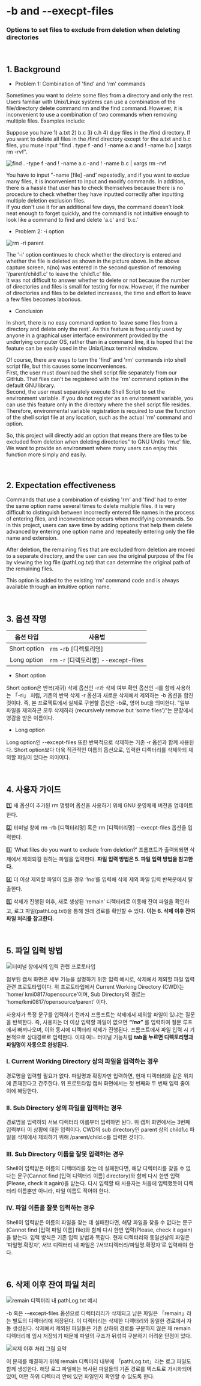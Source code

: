# -b and --execpt-files

### Options to set files to exclude from deletion when deleting directories

<br>

## 1. Background

- Problem 1: Combination of 'find' and 'rm' commands  

 Sometimes you want to delete some files from a directory and only the rest. Users familiar with Unix/Linux systems can use a combination of the file/directory delete command rm and the find command. However, it is inconvenient to use a combination of two commands when removing multiple files. Examples include:  
    
 Suppose you have 1) a.txt 2) b.c 3) c.h 4) d.py files in the /find directory.
If you want to delete all files in the /find directory except for the a.txt and b.c files, you muse input "find . type f -and ! -name a.c and ! -name b.c | xargs rm -rvf".  

![find . -type f -and ! -name a.c -and ! -name b.c | xargs rm -rvf ](/imgs/1find_rm.png "find . -type f -and ! -name a.c -and ! -name b.c | xargs rm -rvf ")

 You have to input "-name [file] -and' repeatedly, and if you want to exclue many files, it is inconvenient to input and modify commands. In addition, there is a hassle that user has to check themselves because there is no procedure to check whether they have inputted correctly after inputting multiple deletion exclusion files.  
 If you don't use it for an additional few days, the command doesn't look neat enough to forget quickly, and the command is not intuitive enough to look like a command to find and delete 'a.c' and 'b.c.'  

- Problem 2: -i option

![rm -ri parent](/imgs/2rm_ri.png "rm -ri parent")

 The '-i' option continues to check whether the directory is entered and whether the file is deleted as shown in the picture above. In the above capture screen, n(no) was entered in the second question of removing '/parent/child1.c' to leave the 'child1.c' file.  
 It was not difficult to answer whether to delete or not because the number of directories and files is small for testing for now. However, if the number of directories and files to be deleted increases, the time and effort to leave a few files becomes laborious.  

- Conclusion

 In short, there is no easy command option to 'leave some files from a directory and delete only the rest'. As this feature is frequently used by anyone in a graphical user interface environment provided by the underlying computer OS, rather than in a command line, it is hoped that the feature can be easily used in the Unix/Linux terminal window.  

 Of course, there are ways to turn the 'find' and 'rm' commands into shell script file, but this causes some inconveniences.  
 First, the user must download the shell script file separately from our GitHub. That files can't be registered with the 'rm' command option in the default GNU library.  
 Second, the user must separately execute Shell Script to set the environment variable. If you do not register as an environment variable, you can use this feature only in the directory where the shell script file resides. Therefore, environmental variable registration is required to use the function of the shell script file at any location, such as the actual 'rm' command and option.

 So, this project will directly add an option that means there are files to be excluded from deletion when deleting directories" to GNU Untils 'rm.c' file. We want to provide an environment where many users can enjoy this function more simply and easily.

<br>

## 2. Expectation effectiveness

Commands that use a combination of existing 'rm' and 'find' had to enter the same option name several times to delete multiple files. it is very difficult to distinguish between incorrectly entered file names in the process of entering files, and inconvenience occurs when modifying commands. So in this project, users can save time by adding options that help them delete advanced by entering one option name and repeatedly entering only the file name and extension.  

 After deletion, the remaining files that are excluded from deletion are moved to a separate directory, and the user can see the original purpose of the file by viewing the log file (pathLog.txt) that can determine the original path of the remaining files.  

 This option is added to the existing 'rm' command code and is always available through an intuitive option name.  

<br>

## 3. 옵션 작명

| 옵션 타입      | 사용법                           |
| :----------: | ------------------------------ |
| Short option | rm -rb [디렉토리명]               |
| Long option  | rm -r [디렉토리명] --except-files |

- Short option

Short option은 반복(재귀) 삭제 옵션인 -r과 삭제 여부 확인 옵션인 -i를 함께 사용하는 「-ri」 처럼, 기존의 반복 삭제 -r 옵션과 새로운 삭제에서 제외하는 -b 옵션을 합친 것이다. 즉, 본 프로젝트에서 실제로 구현할 옵션은 -b로, 영어 but을 의미한다. ”일부 파일을 제외하곤 모두 삭제하라 (recursively remove but ‘some files’)”는 문장에서 영감을 받은 이름이다.

- Long option

Long option인 --except-files 또한 반복적으로 삭제하는 기존 -r 옵션과 함께 사용된다. Short option보다 더욱 직관적인 이름의 옵션으로, 입력한 디렉터리를 삭제하되 제외할 파일이 있다는 의미이다.

<br>

## 4. 사용자 가이드

1️⃣  새 옵션이 추가된 rm 명령어 옵션을 사용하기 위해 GNU 운영체제 버전을 업데이트한다.

2️⃣  터미널 창에 rm -rb [디렉터리명] 혹은 rm [디렉터리명] --execpt-files 옵션을 입력한다.

3️⃣  ‘What files do you want to exclude from deletion?’ 프롬프트가 출력되되면 삭제에서 제외되길 원하는 파일을 입력한다. **파일 입력 방법은 5. 파일 입력 방법을 참고한다.**

4️⃣  더 이상 제외할 파일이 없을 경우 ‘!no’를 입력해 삭제 제외 파일 입력 반복문에서 탈출한다.

5️⃣  삭제가 진행된 이후, 새로 생성된 ‘remain’ 디렉터리로 이동해 잔여 파일을 확인하고, 로그 파일(pathLog.txt)을 통해 원래 경로를 확인할 수 있다. **이는 6. 삭제 이후 잔여 파일 처리를 참고한다.**

<br>

## 5. 파일 입력 방법

![터미널 창에서의 입력 관련 프로토타입](/imgs/3prototype.png "터미널 창에서의 입력 관련 프로토타입")

첨부된 캡처 화면은 세부 기능을 설명하기 위한 입력 예시로, 삭제에서 제외할 파일 입력 관련 프로토타입이다. 위 프로토타입에서 Current Working Directory (CWD)는 ‘home/ kmi0817/opensource’이며, Sub Directory의 경로는 ‘home/kmi0817/opensource/parent’ 이다.

사용자가 특정 문구를 입력하기 전까지 프롬프트는 삭제에서 제외할 파일이 있냐는 질문을 반복한다. 즉, 사용자는 더 이상 입력할 파일이 없으면 ***“!no”*** 를 입력하여 질문 루프에서 빠져나오며, 이와 동시에 디렉터리 삭제가 진행된다. 프롬프트에서 파일 입력 시 기본적으로 상대경로로 입력한다. 이때 여느 터미널 기능처럼 **tab을 누르면 디렉토리명과 파일명이 자동으로 완성된다.**

### I. Current Working Directory 상의 파일을 입력하는 경우

경로명을 입력할 필요가 없다. 파일명과 확장자만 입력하면, 현재 디렉터리와 같은 위치에 존재한다고 간주한다. 위 프로토타입 캡처 화면에서는 첫 번째와 두 번째 입력 줄이 이에 해당한다.

### II.	Sub Directory 상의 파일을 입력하는 경우

경로명을 입력하되 서브 디렉터리 이름부터 입력하면 된다. 위 캡처 화면에서는 3번째 입력부터 이 상황에 대한 입력이다. CWD의 sub directory인 parent 상의 child1.c 파일을 삭제에서 제외하기 위해 /parent/child.c를 입력한 것이다.

### III. Sub Directory 이름을 잘못 입력하는 경우

Shell이 입력받은 이름의 디렉터리를 찾는 데 실패한다면, 해당 디렉터리를 찾을 수 없다는 문구(Cannot find [입력 디렉터리 이름] directory)와 함께 다시 한번 입력(Please, check it again)을 받는다. 다시 입력할 때 사용자는 처음에 입력했듯이 디렉터리 이름뿐만 아니라, 파일 이름도 적어야 한다.

### IV.	파일 이름을 잘못 입력하는 경우

Shell이 입력받은 이름의 파일을 찾는 데 실패한다면, 해당 파일을 찾을 수 없다는 문구(Cannot find [입력 파일 이름] file)와 함께 다시 한번 입력(Please, check it again)을 받는다. 입력 방식은 기존 입력 방법과 똑같다. 현재 디렉터리와 동일선상의 파일은 ‘파일명.확장자’, 서브 디렉터리 내 파일은 ‘/서브디렉터리/파일명.확장자’로 입력해야 한다.

<br>

## 6. 삭제 이후 잔여 파일 처리

![remain 디렉터리 내 pathLog.txt 예시](/imgs/4pathLog.png "remain 디렉터리 내 pathLog.txt 예시")

-b 혹은 --except-files 옵션으로 디렉터리리가 삭제되고 남은 파일은  「remain」라는 별도의 디렉터리에 저장된다. 이 디렉터리는 삭제한 디렉터리와 동일한 경로에서 자동 생성된다. 삭제에서 제외된 파일들은 기존 상하위 경로를 구분하지 않은 채 remain 디렉터리에 임시 저장되기 때문에 파일의 구조가 뒤섞여 구분하기 어려운 단점이 있다.

![삭제 이후 처리 그림 요약 ](/imgs/5remain.png "삭제 이후 처리 그림 요약 ")

이 문제를 해결하기 위해 remain 디렉터리 내부에 「pathLog.txt」라는 로그 파일도 함께 생성한다. 해당 로그 파일에는 복사된 파일들의 기존 경로를 텍스트로 가시화되어 있어, 어떤 하위 디렉터리 안에 있던 파일인지 확인할 수 있도록 한다.
